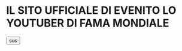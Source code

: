 # IL SITO UFFICIALE DI EVENITO LO YOUTUBER DI FAMA MONDIALE
<input type="button" value="sus" onclick="alert('sus')"/>
  
